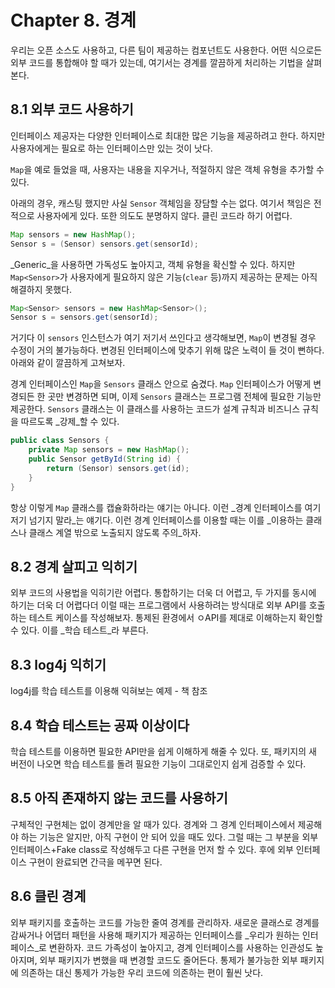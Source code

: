 # Chapter 8. 경계

우리는 오픈 소스도 사용하고, 다른 팀이 제공하는 컴포넌트도 사용한다. 어떤 식으로든 외부 코드를 통합해야 할 때가 있는데, 여기서는 경계를 깔끔하게 처리하는 기법을 살펴본다.

## 8.1 외부 코드 사용하기

인터페이스 제공자는 다양한 인터페이스로 최대한 많은 기능을 제공하려고 한다. 하지만 사용자에게는 필요로 하는 인터페이스만 있는 것이 낫다.

`Map`을 예로 들었을 때, 사용자는 내용을 지우거나, 적절하지 않은 객체 유형을 추가할 수 있다.

아래의 경우, 캐스팅 했지만 사실 `Sensor` 객체임을 장담할 수는 없다. 여기서 책임은 전적으로 사용자에게 있다. 또한 의도도 분명하지 않다. 클린 코드라 하기 어렵다.

```java
Map sensors = new HashMap();
Sensor s = (Sensor) sensors.get(sensorId);
```

_Generic_을 사용하면 가독성도 높아지고, 객체 유형을 확신할 수 있다. 하지만 `Map<Sensor>`가 사용자에게 필요하지 않은 기능\(`clear` 등\)까지 제공하는 문제는 아직 해결하지 못했다.

```java
Map<Sensor> sensors = new HashMap<Sensor>();
Sensor s = sensors.get(sensorId);
```

거기다 이 `sensors` 인스턴스가 여기 저기서 쓰인다고 생각해보면, `Map`이 변경될 경우 수정이 거의 불가능하다. 변경된 인터페이스에 맞추기 위해 많은 노력이 들 것이 뻔하다. 아래와 같이 깔끔하게 고쳐보자.

경계 인터페이스인 `Map`을 `Sensors` 클래스 안으로 숨겼다. `Map` 인터페이스가 어떻게 변경되든 한 곳만 변경하면 되며, 이제 `Sensors` 클래스는 프로그램 전체에 필요한 기능만 제공한다. `Sensors` 클래스는 이 클래스를 사용하는 코드가 설계 규칙과 비즈니스 규칙을 따르도록 _강제_할 수 있다.

```java
public class Sensors {
    private Map sensors = new HashMap();
    public Sensor getById(String id) {
        return (Sensor) sensors.get(id);
    }
}
```

항상 이렇게 `Map` 클래스를 캡슐화하라는 얘기는 아니다. 이런 _경계 인터페이스를 여기저기 넘기지 말라_는 얘기다. 이런 경계 인터페이스를 이용할 때는 이를 _이용하는 클래스나 클래스 계열 밖으로 노출되지 않도록 주의_하자.

## 8.2 경계 살피고 익히기

외부 코드의 사용법을 익히기란 어렵다. 통합하기는 더욱 더 어렵고, 두 가지를 동시에 하기는 더욱 더 어렵다더 이럴 때는 프로그램에서 사용하려는 방식대로 외부 API를 호출하는 테스트 케이스를 작성해보자. 통제된 환경에서 ㅇAPI를 제대로 이해하는지 확인할 수 있다. 이를 _학습 테스트_라 부른다.

## 8.3 log4j 익히기

log4j를 학습 테스트를 이용해 익혀보는 예제 - 책 참조

## 8.4 학습 테스트는 공짜 이상이다

학습 테스트를 이용하면 필요한 API만을 쉽게 이해하게 해줄 수 있다. 또, 패키지의 새 버전이 나오면 학습 테스트를 돌려 필요한 기능이 그대로인지 쉽게 검증할 수 있다.

## 8.5 아직 존재하지 않는 코드를 사용하기

구체적인 구현체는 없이 경계만을 알 때가 있다. 경계와 그 경계 인터페이스에서 제공해야 하는 기능은 알지만, 아직 구현이 안 되어 있을 때도 있다. 그럴 때는 그 부분을 외부 인터페이스+Fake class로 작성해두고 다른 구현을 먼저 할 수 있다. 후에 외부 인터페이스 구현이 완료되면 간극을 메꾸면 된다.

## 8.6 클린 경계

외부 패키지를 호출하는 코드를 가능한 줄여 경계를 관리하자. 새로운 클래스로 경계를 감싸거나 어댑터 패턴을 사용해 패키지가 제공하는 인터페이스를 _우리가 원하는 인터페이스_로 변환하자. 코드 가족성이 높아지고, 경계 인터페이스를 사용하는 인관성도 높아지며, 외부 패키지가 변했을 때 변경할 코드도 줄어든다. 통제가 불가능한 외부 패키지에 의존하는 대신 통제가 가능한 우리 코드에 의존하는 편이 훨씬 낫다.

